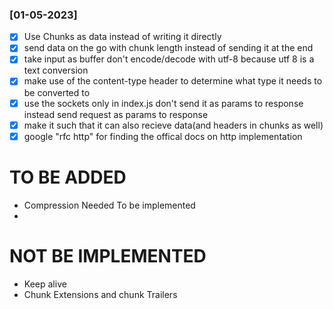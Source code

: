 ### [01-05-2023]

- [x] Use Chunks as data instead of writing it directly
- [x] send data on the go with chunk length instead of sending it at the end
- [x] take input as buffer don't encode/decode with utf-8 because utf 8 is a text conversion
- [x] make use of the content-type header to determine what type it needs to be converted to
- [x] use the sockets only in index.js don't send it as params to response instead send request as params to response
- [x] make it such that it can also recieve data(and headers in chunks as well)
- [x] google "rfc http" for finding the offical docs on http implementation

# TO BE ADDED

- Compression Needed To be implemented
-

# NOT BE IMPLEMENTED

- Keep alive
- Chunk Extensions and chunk Trailers
